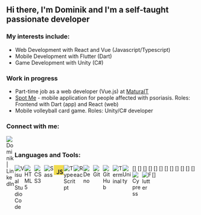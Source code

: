 ## Hi there, I'm Dominik and I'm a self-taught passionate developer

### My interests include: 
- Web Development with React and Vue (Javascript/Typescript)
- Mobile Development with Flutter (Dart)
- Game Development with Unity (C#)

### Work in progress
- Part-time job as a web developer (Vue.js) at  [MaturaIT](https://www.maturait.pl/)
- [Spot Me](https://www.linkedin.com/company/spot-me/) - mobile application for people affected with psoriasis. Roles: Frontend with Dart (app) and React (web)
- Mobile volleyball card game. Roles: Unity/C# developer

### Connect with me:

[<img align="left" alt="Dominik | LinkedIn" width="22px" src="https://cdn.jsdelivr.net/npm/simple-icons@v3/icons/linkedin.svg" />][linkedin]

<br />

### Languages and Tools:
<img align="left" alt="Visual Studio Code" width="26px" src="https://cdn.jsdelivr.net/npm/simple-icons@v5/icons/visualstudiocode.svg" />
[<img align="left" alt="HTML5" width="26px" src="https://cdn.jsdelivr.net/npm/simple-icons@v5/icons/html5.svg" />]
[<img align="left" alt="CSS3" width="26px" src="https://cdn.jsdelivr.net/npm/simple-icons@v5/icons/css3.svg" />]
[<img align="left" alt="Sass" width="26px" src="https://cdn.jsdelivr.net/npm/simple-icons@v5/icons/sass.svg" />]
[<img align="left" alt="JavaScript" width="26px" src="https://raw.githubusercontent.com/github/explore/80688e429a7d4ef2fca1e82350fe8e3517d3494d/topics/javascript/javascript.png" />]
[<img align="left" alt="TypeScript" width="26px" src="https://cdn.jsdelivr.net/npm/simple-icons@v5/icons/typescript.svg" />]
[<img align="left" alt="React" width="26px" src="https://cdn.jsdelivr.net/npm/simple-icons@v5/icons/react.svg" />]
[<img align="left" alt="Deno" width="26px" src="https://cdn.jsdelivr.net/npm/simple-icons@v5/icons/deno.svg" />]
[<img align="left" alt="Git" width="26px" src="https://cdn.jsdelivr.net/npm/simple-icons@v5/icons/git.svg" />]
[<img align="left" alt="GitHub" width="26px" src="https://cdn.jsdelivr.net/npm/simple-icons@v5/icons/github.svg" />]
[<img align="left" alt="Terminal" width="26px" src="https://cdn.jsdelivr.net/npm/simple-icons@v5/icons/windowsterminal.svg" />]
[<img align="left" alt="Unity" width="26px" src="https://cdn.jsdelivr.net/npm/simple-icons@v5/icons/unity.svg" />]
[<img align="left" alt="Cypress" width="26px" src="https://cdn.jsdelivr.net/npm/simple-icons@v5/icons/cypress.svg" />]
[<img align="left" alt="Flutter" width="26px" src="https://cdn.jsdelivr.net/npm/simple-icons@v5/icons/flutter.svg" />]


<br />
<br />

[linkedin]: https://www.linkedin.com/in/dominik-lasinski/
